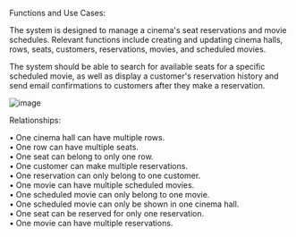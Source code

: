 Functions and Use Cases: 
 
The system is designed to manage a cinema's seat reservations and movie schedules. 
Relevant functions include creating and updating cinema halls, rows, seats, customers, reservations, movies, and scheduled movies. 
 
The system should be able to search for available seats for a specific scheduled movie, as well as display a customer's reservation history and send email confirmations to customers after they make a reservation. 


![image](https://user-images.githubusercontent.com/97664245/224762863-3de1d174-f13e-4a2a-ba5f-439d29902cf5.png)


Relationships: 
 
•	One cinema hall can have multiple rows. <br />
•	One row can have multiple seats. <br />
•	One seat can belong to only one row. <br />
•	One customer can make multiple reservations. <br />
•	One reservation can only belong to one customer. <br />
•	One movie can have multiple scheduled movies. <br />
•	One scheduled movie can only belong to one movie. <br />
•	One scheduled movie can only be shown in one cinema hall. <br />
•	One seat can be reserved for only one reservation.<br /> 
•	One movie can have multiple reservations. 

